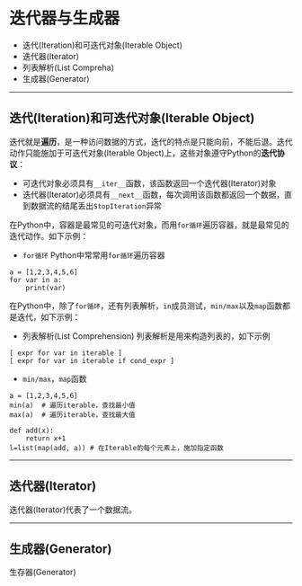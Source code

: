 # 迭代器与生成器

+ 迭代(Iteration)和可迭代对象(Iterable Object)
+ 迭代器(Iterator)
+ 列表解析(List Compreha)
+ 生成器(Generator)

--------------------------------------------------------------------------------
## 迭代(Iteration)和可迭代对象(Iterable Object)
迭代就是**遍历**，是一种访问数据的方式，迭代的特点是只能向前，不能后退。迭代动作只能施加于可迭代对象(Iterable Object)上，这些对象遵守Python的**迭代协议**：
+ 可迭代对象必须具有`__iter__`函数，该函数返回一个迭代器(Iterator)对象
+ 迭代器(Iterator)必须具有`__next__`函数，每次调用该函数都返回一个数据，直到数据流的结尾丢出`StopIteration`异常

在Python中，容器是最常见的可迭代对象，而用`for循环`遍历容器，就是最常见的迭代动作。如下示例：
+ `for循环`
Python中常常用`for循环`遍历容器
```
a = [1,2,3,4,5,6]
for var in a:
	print(var)
```

在Python中，除了`for循环`，还有列表解析，`in`成员测试，`min/max`以及`map`函数都是迭代，如下示例：

+ 列表解析(List Comprehension)
列表解析是用来构造列表的，如下示例
```
[ expr for var in iterable ]
[ expr for var in iterable if cond_expr ]

```

+ `min/max`，`map`函数
```
a = [1,2,3,4,5,6]
min(a)  # 遍历iterable，查找最小值
max(a)	# 遍历iterable，查找最大值

def add(x):
	return x+1
l=list(map(add, a)) # 在Iterable的每个元素上，施加指定函数

```
--------------------------------------------------------------------------------
## 迭代器(Iterator)
迭代器(Iterator)代表了一个数据流。

--------------------------------------------------------------------------------
## 生成器(Generator)
生存器(Generator)

